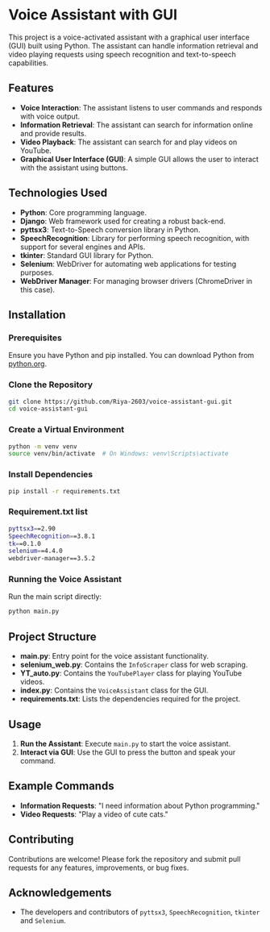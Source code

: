 # Voice Assistant with GUI

This project is a voice-activated assistant with a graphical user interface (GUI) built using Python. The assistant can handle information retrieval and video playing requests using speech recognition and text-to-speech capabilities.

## Features

- **Voice Interaction**: The assistant listens to user commands and responds with voice output.
- **Information Retrieval**: The assistant can search for information online and provide results.
- **Video Playback**: The assistant can search for and play videos on YouTube.
- **Graphical User Interface (GUI)**: A simple GUI allows the user to interact with the assistant using buttons.

## Technologies Used

- **Python**: Core programming language.
- **Django**: Web framework used for creating a robust back-end.
- **pyttsx3**: Text-to-Speech conversion library in Python.
- **SpeechRecognition**: Library for performing speech recognition, with support for several engines and APIs.
- **tkinter**: Standard GUI library for Python.
- **Selenium**: WebDriver for automating web applications for testing purposes.
- **WebDriver Manager**: For managing browser drivers (ChromeDriver in this case).

## Installation

### Prerequisites

Ensure you have Python and pip installed. You can download Python from [python.org](https://www.python.org/).

### Clone the Repository

```bash
git clone https://github.com/Riya-2603/voice-assistant-gui.git
cd voice-assistant-gui
```

### Create a Virtual Environment

```bash
python -m venv venv
source venv/bin/activate  # On Windows: venv\Scripts\activate
```

### Install Dependencies

```bash
pip install -r requirements.txt
```

### Requirement.txt list 

```bash
pyttsx3==2.90
SpeechRecognition==3.8.1
tk==0.1.0
selenium==4.4.0
webdriver-manager==3.5.2
```

### Running the Voice Assistant

Run the main script directly:

```bash
python main.py
```

## Project Structure

- **main.py**: Entry point for the voice assistant functionality.
- **selenium_web.py**: Contains the `InfoScraper` class for web scraping.
- **YT_auto.py**: Contains the `YouTubePlayer` class for playing YouTube videos.
- **index.py**: Contains the `VoiceAssistant` class for the GUI.
- **requirements.txt**: Lists the dependencies required for the project.

## Usage

1. **Run the Assistant**: Execute `main.py` to start the voice assistant.
2. **Interact via GUI**: Use the GUI to press the button and speak your command.

## Example Commands

- **Information Requests**: "I need information about Python programming."
- **Video Requests**: "Play a video of cute cats."

## Contributing

Contributions are welcome! Please fork the repository and submit pull requests for any features, improvements, or bug fixes.

## Acknowledgements

- The developers and contributors of `pyttsx3`, `SpeechRecognition`, `tkinter` and `Selenium`.
